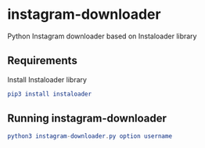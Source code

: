 # instagram-downloader
Python Instagram downloader based on Instaloader library

## Requirements
Install Instaloader library
```elm
pip3 install instaloader
```

## Running instagram-downloader
```elm
python3 instagram-downloader.py option username
```